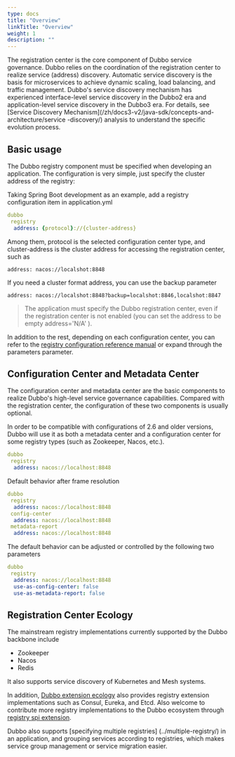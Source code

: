 ```yaml
---
type: docs
title: "Overview"
linkTitle: "Overview"
weight: 1
description: ""
---
```


The registration center is the core component of Dubbo service governance. Dubbo relies on the coordination of the registration center to realize service (address) discovery. Automatic service discovery is the basis for microservices to achieve dynamic scaling, load balancing, and traffic management. Dubbo's service discovery mechanism has experienced interface-level service discovery in the Dubbo2 era and application-level service discovery in the Dubbo3 era. For details, see [Service Discovery Mechanism](/zh/docs3-v2/java-sdk/concepts-and-architecture/service -discovery/) analysis to understand the specific evolution process.

## Basic usage
The Dubbo registry component must be specified when developing an application. The configuration is very simple, just specify the cluster address of the registry:

Taking Spring Boot development as an example, add a registry configuration item in application.yml

```yaml
dubbo
 registry
  address: {protocol}://{cluster-address}
```
Among them, protocol is the selected configuration center type, and cluster-address is the cluster address for accessing the registration center, such as

`address: nacos://localshot:8848`

If you need a cluster format address, you can use the backup parameter

`address: nacos://localshot:8848?backup=localshot:8846,localshot:8847`

> The application must specify the Dubbo registration center, even if the registration center is not enabled (you can set the address to be empty address='N/A' ).

In addition to the rest, depending on each configuration center, you can refer to the [registry configuration reference manual](/zh/docs3-v2/java-sdk/reference-manual/config/properties/#registry) or expand through the parameters parameter.

## Configuration Center and Metadata Center
The configuration center and metadata center are the basic components to realize Dubbo's high-level service governance capabilities. Compared with the registration center, the configuration of these two components is usually optional.

In order to be compatible with configurations of 2.6 and older versions, Dubbo will use it as both a metadata center and a configuration center for some registry types (such as Zookeeper, Nacos, etc.).

```yaml
dubbo
 registry
  address: nacos://localhost:8848
```

Default behavior after frame resolution

```yaml
dubbo
 registry
  address: nacos://localhost:8848
 config-center
  address: nacos://localhost:8848
 metadata-report
  address: nacos://localhost:8848
```

The default behavior can be adjusted or controlled by the following two parameters

```yaml
dubbo
 registry
  address: nacos://localhost:8848
  use-as-config-center: false
  use-as-metadata-report: false
```

## Registration Center Ecology
The mainstream registry implementations currently supported by the Dubbo backbone include
* Zookeeper
* Nacos
* Redis

It also supports service discovery of Kubernetes and Mesh systems.

In addition, [Dubbo extension ecology](https://github.com/apache/dubbo-spi-extensions) also provides registry extension implementations such as Consul, Eureka, and Etcd. Also welcome to contribute more registry implementations to the Dubbo ecosystem through [registry spi extension](../../spi/).

Dubbo also supports [specifying multiple registries] (../multiple-registry/) in an application, and grouping services according to registries, which makes service group management or service migration easier.